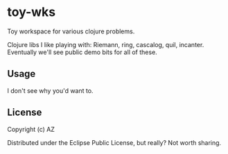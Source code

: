 # toy-wks

Toy workspace for various clojure problems.

Clojure libs I like playing with: Riemann, ring, cascalog, quil, incanter. Eventually
we'll see public demo bits for all of these.

## Usage

I don't see why you'd want to.

## License

Copyright (c) AZ

Distributed under the Eclipse Public License, but really? Not worth sharing.
